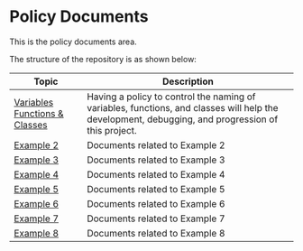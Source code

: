 # Policy Documents

This is the policy documents area.

The structure of the repository is as shown below:

| Topic                                                 | Description                                                  |
| ----------------------------------------------------- | ------------------------------------------------------------ |
| [Variables Functions & Classes](pcn_variables_functions_classes.md) | Having a policy to control the naming of variables, functions, and classes will help the development, debugging, and progression of this project. |
| [Example 2](#)                         | Documents related to Example 2                |
| [Example 3](#)       | Documents related to Example 3            |
| [Example 4](#)                     | Documents related to Example 4                   |
| [Example 5](#)                       | Documents related to Example 5            |
| [Example 6](#)       | Documents related to Example 6 |
| [Example 7](#)             | Documents related to Example 7            |
| [Example 8](#) | Documents related to Example 8                  |